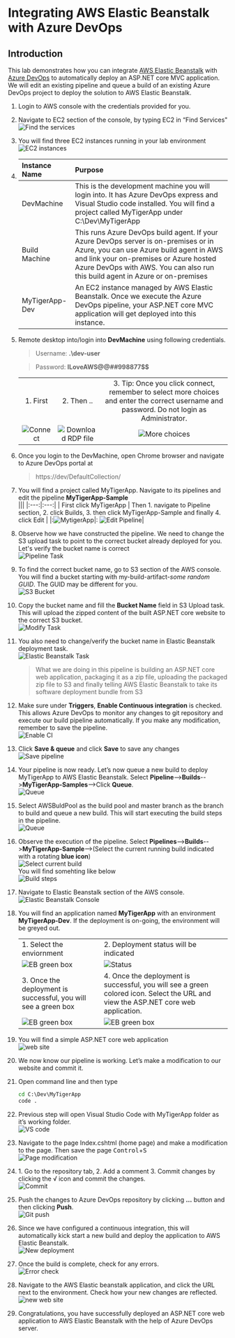 # Integrating AWS Elastic Beanstalk with Azure DevOps
## Introduction 
This lab demonstrates how you can integrate [AWS Elastic Beanstalk](https://aws.amazon.com/elasticbeanstalk) with [Azure DevOps](https://azure.microsoft.com/en-au/services/devops/server) to automatically deploy an ASP<span>.<span>NET core MVC application. We will edit an existing pipeline and queue a build of an existing Azure DevOps project to deploy the solution to AWS Elastic Beanstalk. 

1. Login to AWS console with the credentials provided for you.<br>
1. Navigate to EC2 section of the console, by typing EC2 in “Find Services"<br>
![Find the services](images/1.png)

1. You will find three EC2 instances running in your lab environment<br>
![EC2 instances](images/2.png)<br>

1. | Instance Name  | Purpose |
   |:---|:---|
   | DevMachine     |This is the development machine you will login into. It has Azure DevOps express and Visual Studio code installed. You will find a project called MyTigerApp under C:\Dev\MyTigerApp
   | Build Machine  | This runs Azure DevOps build agent. If your Azure DevOps server is on-premises or in Azure, you can use Azure build agent in AWS and link your on-premises or Azure hosted Azure DevOps with AWS. You can also run this build agent in Azure or on-premises
   | MyTigerApp-Dev | An EC2 instance managed by AWS Elastic Beanstalk. Once we execute the Azure DevOps pipeline, your ASP<span>.</span>NET core MVC application will get deployed into this instance. 


1. Remote desktop into/login into **DevMachine** using following credentials.
    >Username:    **.\dev-user** <br>

    >Password:    **ILoveAWS@@##998877$$** <br>

    ||||
    |:---:|:---:|:---:|
    | 1. First  |2. Then ..  |3. Tip: Once you click connect, remember to select more choices and enter the correct username and password. Do not login as Administrator. |
   | ![Connect](images/3_1.png)|![Download RDP file](images/3_2.png) |![More choices](images/4.png)|


1. Once you login to the DevMachine, open Chrome browser and navigate to Azure DevOps portal at 
   >https://dev/DefaultCollection/


1. You will find a project called MyTigerApp. Navigate to its pipelines and edit the pipeline **MyTigerApp-Sample**<br>
   |||
   |:---:|:---:|
   | First click MyTigerApp  | Then 1. navigate to Pipeline section, 2. click Builds, 3. then click  MyTigerApp-Sample and finally 4. click Edit | 
   |:![MytigerApp](images/5_1.png)|: ![Edit Pipeline](images/5_2.png)|

1. Observe how we have constructed the pipeline. We need to change the S3 upload task to point to the correct bucket already deployed for you. Let's verify the bucket name is correct<br>
   ![Pipeline Task](images/6.png)

1. To find the correct bucket name,  go to S3 section of the AWS console. You will find a bucket starting with my-build-artifact-*some random GUID*. The GUID may be different for you. <br>
    ![S3 Bucket](images/7.png)

1. Copy the bucket name and fill the **Bucket Name** field in S3 Upload task. This will upload the zipped content of the built ASP<span>.<span>NET core website to the correct S3 bucket. <br>
  ![Modify Task](images/8.png)

1. You also need to change/verify the bucket name in Elastic Beanstalk deployment task.<br>
![Elastic Beanstalk Task](images/9.png)
   > What we are doing in this pipeline is building an <span>ASP.NET</span> core web application, packaging it as a zip file, uploading the packaged zip file to S3 and finally telling AWS Elastic Beanstalk to take its software deployment bundle from S3

1. Make sure under **Triggers**, **Enable Continuous integration** is checked. This allows Azure DevOps to monitor any changes to git repository and execute our build pipeline automatically. If you make any modification, remember to save the pipeline. <br>
![Enable CI](images/10.png)

1. Click **Save & queue** and click **Save** to save any changes<br>
![Save pipeline](images/11.png)
1. Your pipeline is now ready. Let’s now queue a new build to deploy MyTigerApp to AWS Elastic Beanstalk. Select  **Pipeline**-->**Builds**-->**MyTigerApp-Samples**-->Click **Queue**. <br>
![Queue](images/12.png)

1. Select AWSBuldPool as the build pool and master branch as the branch to build and queue a new build. This will start executing the build steps in the pipeline. <br>
![Queue](images/13.png) 

1. Observe the execution of the pipeline. Select **Pipelines**-->**Builds**-->**MyTigerApp-Sample**-->(Select the current running build indicated with a rotating **blue icon**)<br>
![Select current build](images/14.png)<br>
You will find somehting like below <br>
![Build steps](images/15.png)

1. Navigate to Elastic Beanstalk section of the AWS console. <br>
![Elastic Beanstalk Console](images/16.png) <br>

1. You will find an application named **MyTigerApp** with an environment **MyTigerApp-Dev**. If the deployment is on-going, the environment will be greyed out.  

   |||
   |---|---|
   |1. Select the enviornment |2. Deployment status will be indicated|
   |![EB green box](images/17_1.png)|![Status](images/17_2.png)|
   |3. Once the deployment is successful, you will see a green box |4. Once the deployment is successful, you will see a green colored icon. Select the URL and view the <span>ASP.NET<span> core web application.| 
   |![EB green box](images/17_3.png)|![EB green box](images/17_4.png)|

1. You will find a simple <span>ASP.NET<span> core web application<br>
![web site](images/18.png)

1. We now know our pipeline is working. Let’s make a modification to our website and commit it.

1. Open command line and then type<br>
   ```cmd
   cd C:\Dev\MyTigerApp
   code .
   ```
   

1. Previous step will open Visual Studio Code with MyTigerApp folder as it’s working folder. <br>
![VS code](images/19.png)

1. Navigate to the page Index.cshtml (home page) and make a modification to the page. Then save the page <kbd>Control</kbd>+<kbd>S</kbd><br>
![Page modification](images/20.png)

1. 1\. Go to the repository tab, 2\. Add a comment 3\. Commit changes by clicking the √ icon and commit the changes.<br> 
![Commit](images/21.png)

1. Push the changes to Azure DevOps repository by clicking **…** button and then clicking **Push**.<br>
![Git push](images/22.png) 

1. Since we have configured a continuous integration, this will automatically kick start a new build and deploy the application to AWS Elastic Beanstalk. <br>
![New deployment](images/23.png) 

1. Once the build is complete, check for any errors. <br>
![Error check](images/24.png)

1. Navigate to the AWS Elastic beanstalk application, and click the URL next to the environment.  Check how your new changes are reflected. <br>
![new web site](images/25.png)

1. Congratulations, you have successfully deployed an <span>ASP.NET<span> core web application to AWS Elastic Beanstalk with the help of Azure DevOps server.  
 













   
    
    


